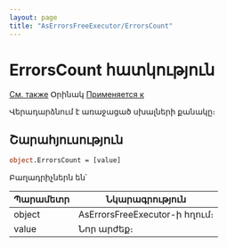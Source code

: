 ```yaml
---
layout: page
title: "AsErrorsFreeExecutor/ErrorsCount"
---
```



# ErrorsCount հատկություն
 
[См. также](../AsErrorsFreeExecutor.md) Օրինակ [Применяется к](../AsErrorsFreeExecutor.md)

Վերադարձնում է առաջացած սխալների քանակը։


## Շարահյուսություն

``` vb
object.ErrorsCount = [value]
```

Բաղադրիչներն են՝

    
| Պարամետր | Նկարագրություն |
|--|--|
| object | AsErrorsFreeExecutor-ի հղում։ |
| value | Նոր արժեք։ |


